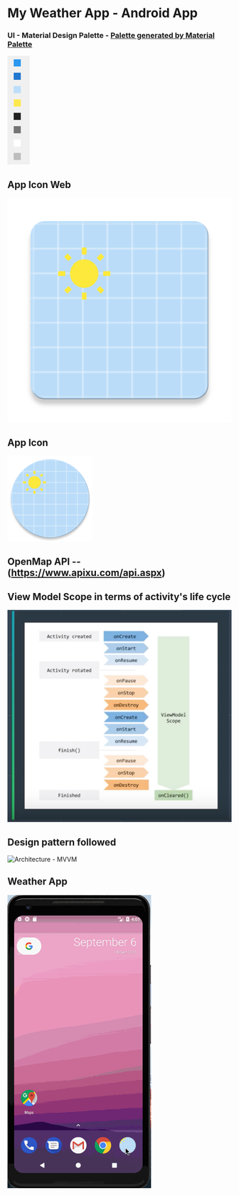 # My Weather App - Android App
### UI - Material Design Palette - [Palette generated by Material Palette](https://materialpalette.com/blue/yellow)

<!-- Palette generated by Material Palette - materialpalette.com/blue/yellow -->
![color palette Icon](color_palette.png)

## App Icon Web
![App Icon](app/src/main/ic_launcher-web.png)

## App Icon
![App Icon](app/src/main/res/mipmap-xxxhdpi/ic_launcher_round.png)

## OpenMap API -- (https://www.apixu.com/api.aspx)

## View Model Scope in terms of activity's life cycle
![View Model Scope](view_model_scope.png)

## Design pattern followed
![Architecture - MVVM](design_pattern.png)

## Weather App

![](myweatherapp.gif)
